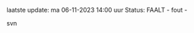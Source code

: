 laatste update: 
ma 06-11-2023 14:00   uur 
Status: FAALT - fout - 
<div class="service R">svn</div>